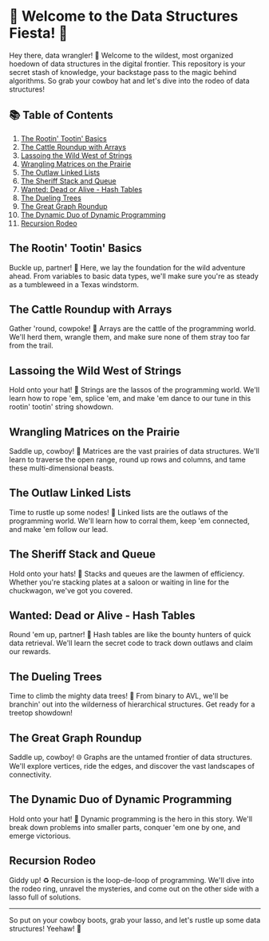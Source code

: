 # 🚀 Welcome to the Data Structures Fiesta! 🎉

Hey there, data wrangler! 🤠 Welcome to the wildest, most organized hoedown of data structures in the digital frontier. This repository is your secret stash of knowledge, your backstage pass to the magic behind algorithms. So grab your cowboy hat and let's dive into the rodeo of data structures!

## 📚 Table of Contents

1. [The Rootin' Tootin' Basics](#the-rootin-tootin-basics)
2. [The Cattle Roundup with Arrays](#the-cattle-roundup-with-arrays)
3. [Lassoing the Wild West of Strings](#lassoing-the-wild-west-of-strings)
4. [Wrangling Matrices on the Prairie](#wrangling-matrices-on-the-prairie)
5. [The Outlaw Linked Lists](#the-outlaw-linked-lists)
6. [The Sheriff Stack and Queue](#the-sheriff-stack-and-queue)
7. [Wanted: Dead or Alive - Hash Tables](#wanted-dead-or-alive-hash-tables)
8. [The Dueling Trees](#the-dueling-trees)
9. [The Great Graph Roundup](#the-great-graph-roundup)
10. [The Dynamic Duo of Dynamic Programming](#the-dynamic-duo-of-dynamic-programming)
11. [Recursion Rodeo](#recursion-rodeo)

## The Rootin' Tootin' Basics

Buckle up, partner! 🤠 Here, we lay the foundation for the wild adventure ahead. From variables to basic data types, we'll make sure you're as steady as a tumbleweed in a Texas windstorm.

## The Cattle Roundup with Arrays

Gather 'round, cowpoke! 🐄 Arrays are the cattle of the programming world. We'll herd them, wrangle them, and make sure none of them stray too far from the trail.

## Lassoing the Wild West of Strings

Hold onto your hat! 🤠 Strings are the lassos of the programming world. We'll learn how to rope 'em, splice 'em, and make 'em dance to our tune in this rootin' tootin' string showdown.

## Wrangling Matrices on the Prairie

Saddle up, cowboy! 🌾 Matrices are the vast prairies of data structures. We'll learn to traverse the open range, round up rows and columns, and tame these multi-dimensional beasts.

## The Outlaw Linked Lists

Time to rustle up some nodes! 🔗 Linked lists are the outlaws of the programming world. We'll learn how to corral them, keep 'em connected, and make 'em follow our lead.

## The Sheriff Stack and Queue

Hold onto your hats! 🤠 Stacks and queues are the lawmen of efficiency. Whether you're stacking plates at a saloon or waiting in line for the chuckwagon, we've got you covered.

## Wanted: Dead or Alive - Hash Tables

Round 'em up, partner! 🤠 Hash tables are like the bounty hunters of quick data retrieval. We'll learn the secret code to track down outlaws and claim our rewards.

## The Dueling Trees

Time to climb the mighty data trees! 🌳 From binary to AVL, we'll be branchin' out into the wilderness of hierarchical structures. Get ready for a treetop showdown!

## The Great Graph Roundup

Saddle up, cowboy! 🌐 Graphs are the untamed frontier of data structures. We'll explore vertices, ride the edges, and discover the vast landscapes of connectivity.

## The Dynamic Duo of Dynamic Programming

Hold onto your hat! 🚀 Dynamic programming is the hero in this story. We'll break down problems into smaller parts, conquer 'em one by one, and emerge victorious.

## Recursion Rodeo

Giddy up! ♻️ Recursion is the loop-de-loop of programming. We'll dive into the rodeo ring, unravel the mysteries, and come out on the other side with a lasso full of solutions.

---

So put on your cowboy boots, grab your lasso, and let's rustle up some data structures! Yeehaw! 🌵
